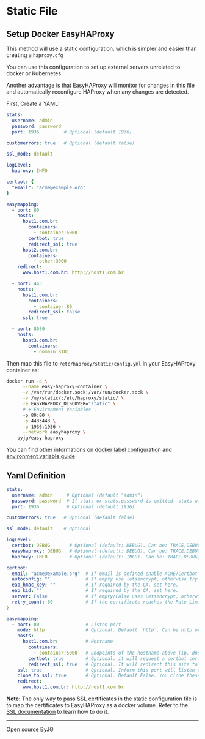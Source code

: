 # Static File

## Setup Docker EasyHAProxy

This method will use a static configuration, which is simpler and easier than creating a `haproxy.cfg`

You can use this configuration to set up external servers unrelated to docker or Kubernetes.

Another advantage is that EasyHAProxy will monitor for changes in this file and automatically reconfigure HAProxy when any changes are detected.

First, Create a YAML:

```yaml
stats:
  username: admin
  password: password
  port: 1936         # Optional (default 1936)

customerrors: true   # Optional (default false)

ssl_mode: default

logLevel:
  haproxy: INFO

certbot: {
  "email": "acme@example.org"
}

easymapping:
  - port: 80
    hosts:
      host1.com.br: 
        containers:
          - container:5000
        certbot: true
        redirect_ssl: true
      host2.com.br: 
        containers:
          - other:3000
    redirect:
      www.host1.com.br: http://host1.com.br

  - port: 443
    hosts:
      host1.com.br: 
        containers:
          - container:80
        redirect_ssl: false
      ssl: true

  - port: 8080
    hosts:
      host3.com.br: 
        containers: 
          - domain:8181
```

Then map this file to `/etc/haproxy/static/config.yml` in your EasyHAProxy container as:

```bash
docker run -d \
      --name easy-haproxy-container \
      -v /var/run/docker.sock:/var/run/docker.sock \
      -v /my/static/:/etc/haproxy/static/ \
      -e EASYHAPROXY_DISCOVER="static" \
      # + Environment Variables \
      -p 80:80 \
      -p 443:443 \
      -p 1936:1936 \
      --network easyhaproxy \
    byjg/easy-haproxy
```

You can find other informations on [docker label configuration](container-labels.md) and [environment variable guide](environment-variable.md)

## Yaml Definition

```yaml
stats:
  username: admin     # Optional (default "admin")
  password: password  # If stats or stats.password is omitted, stats will be public with no password
  port: 1936          # Optional (default 1936)

customerrors: true   # Optional (default false)

ssl_mode: default    # Optional

logLevel:
  certbot: DEBUG       # Optional (default: DEBUG). Can be: TRACE,DEBUG,INFO,WARN,ERROR,FATAL
  easyhaproxy: DEBUG   # Optional (default: DEBUG). Can be: TRACE,DEBUG,INFO,WARN,ERROR,FATAL
  haproxy: INFO        # Optional (default: INFO). Can be: TRACE,DEBUG,INFO,WARN,ERROR,FATAL

certbot:       
  email: "acme@example.org"  # If email is defined enable ACME/Certbot
  autoconfig: ""             # If empty use letsencrypt, otherwise try to set the CA defined. 
  eab_hmac_key: ""           # If required by the CA, set here.
  eab_kid: ""                # If required by the CA, set here.
  server: False              # If empty/False uses Letsencrypt, otherwise the CA Endpoint defined here
  retry_count: 60            # If the certificate reaches the Rate Limit, try again after 'n' iterations.
}

easymapping:
  - port: 80                 # Listen port
    mode: http               # Optional. Default `http`. Can be http or tcp
    hosts:
      host1.com.br:          # Hostname
        containers:
          - container:5000   # Endpoints of the hostname above (ip, dns, container, etc)
        certbot: true        # Optional. it will request a certbot certificate. Needs certbot.email set.
        redirect_ssl: true   # Optional. It will redirect this site to it SSL.
    ssl: true                # Optional. Inform this port will listen to SSL, instead of HTTP
    clone_to_ssl: true       # Optional. Default False. You clone these hosts to its equivalent SSL. 
    redirect:
      www.host1.com.br: http://host1.com.br
```

**Note**: The only way to pass SSL certificates in the static configuration file is to map the certificates
to EasyHAProxy as a docker volume. Refer to the [SSL documentation](ssl.md) to learn how to do it. 

----
[Open source ByJG](http://opensource.byjg.com)
